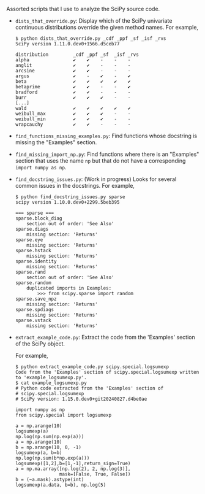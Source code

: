 Assorted scripts that I use to analyze the SciPy source code.

* `dists_that_override.py`: Display which of the SciPy univariate continuous
  distributions override the given method names. For example,

      $ python dists_that_override.py _cdf _ppf _sf _isf _rvs
      SciPy version 1.11.0.dev0+1566.d5ceb77

      distribution         _cdf _ppf _sf  _isf _rvs
      alpha                ✔    ✔    -    -    -
      anglit               ✔    ✔    -    -    -
      arcsine              ✔    ✔    -    -    -
      argus                ✔    -    ✔    -    ✔
      beta                 ✔    ✔    ✔    ✔    ✔
      betaprime            ✔    ✔    -    -    ✔
      bradford             ✔    ✔    -    -    -
      burr                 ✔    ✔    ✔    -    -
      [...]
      wald                 ✔    ✔    ✔    ✔    ✔
      weibull_max          ✔    ✔    ✔    -    -
      weibull_min          ✔    ✔    ✔    -    -
      wrapcauchy           ✔    ✔    -    -    -

* `find_functions_missing_examples.py`: Find functions whose docstring is
  missing the "Examples" section.
* `find_missing_import_np.py`: Find functions where there is an "Examples"
  section that uses the name `np` but that do not have a corresponding
  `import numpy as np`.
* `find_docstring_issues.py`: (Work in progress) Looks for several common
  issues in the docstrings.  For example,

      $ python find_docstring_issues.py sparse
      scipy version 1.10.0.dev0+2299.5beb395

      === sparse ===
      sparse.block_diag
          section out of order: 'See Also'
      sparse.diags
          missing section: 'Returns'
      sparse.eye
          missing section: 'Returns'
      sparse.hstack
          missing section: 'Returns'
      sparse.identity
          missing section: 'Returns'
      sparse.rand
          section out of order: 'See Also'
      sparse.random
          duplicated imports in Examples:
              >>> from scipy.sparse import random
      sparse.save_npz
          missing section: 'Returns'
      sparse.spdiags
          missing section: 'Returns'
      sparse.vstack
          missing section: 'Returns'

* `extract_example_code.py`: Extract the code from the 'Examples' section
  of the SciPy object.

  For example,

      $ python extract_example_code.py scipy.special.logsumexp
      Code from the 'Examples' section of scipy.special.logsumexp written to 'example_logsumexp.py'.
      $ cat example_logsumexp.py
      # Python code extracted from the 'Examples' section of
      # scipy.special.logsumexp
      # SciPy version: 1.15.0.dev0+git20240827.d4be0ae

      import numpy as np
      from scipy.special import logsumexp

      a = np.arange(10)
      logsumexp(a)
      np.log(np.sum(np.exp(a)))
      a = np.arange(10)
      b = np.arange(10, 0, -1)
      logsumexp(a, b=b)
      np.log(np.sum(b*np.exp(a)))
      logsumexp([1,2],b=[1,-1],return_sign=True)
      a = np.ma.array([np.log(2), 2, np.log(3)],
                      mask=[False, True, False])
      b = (~a.mask).astype(int)
      logsumexp(a.data, b=b), np.log(5)
